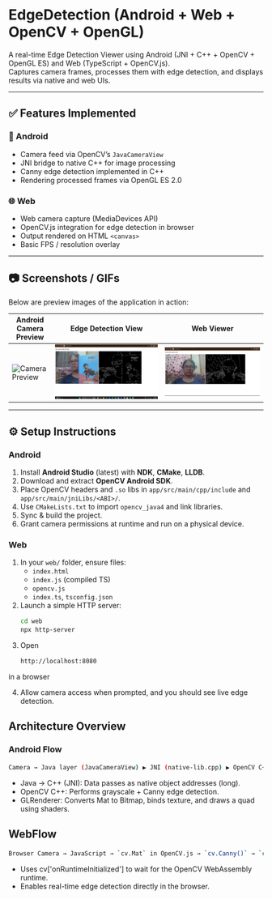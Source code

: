 # EdgeDetection (Android + Web + OpenCV + OpenGL)

A real-time Edge Detection Viewer using Android (JNI + C++ + OpenCV + OpenGL ES) and Web (TypeScript + OpenCV.js).  
Captures camera frames, processes them with edge detection, and displays results via native and web UIs.

---

## ✅ Features Implemented

### 📱 Android
- Camera feed via OpenCV’s `JavaCameraView`  
- JNI bridge to native C++ for image processing  
- Canny edge detection implemented in C++  
- Rendering processed frames via OpenGL ES 2.0  

### 🌐 Web
- Web camera capture (MediaDevices API)  
- OpenCV.js integration for edge detection in browser  
- Output rendered on HTML `<canvas>`  
- Basic FPS / resolution overlay

---

## 📷 Screenshots / GIFs

Below are preview images of the application in action:

| Android Camera Preview | Edge Detection View | Web Viewer |
|------------------------|---------------------|-------------|
| ![Camera Preview]() | ![Edge Detection](screenshots/Screenshot%202025-10-07%20233642.png) | ![Web View](screenshots/Screenshot%202025-10-07%20232753.png) |



---

## ⚙️ Setup Instructions

### Android

1. Install **Android Studio** (latest) with **NDK**, **CMake**, **LLDB**.  
2. Download and extract **OpenCV Android SDK**.  
3. Place OpenCV headers and `.so` libs in `app/src/main/cpp/include` and `app/src/main/jniLibs/<ABI>/`.  
4. Use `CMakeLists.txt` to import `opencv_java4` and link libraries.  
5. Sync & build the project.  
6. Grant camera permissions at runtime and run on a physical device.

### Web

1. In your `web/` folder, ensure files:
   - `index.html`  
   - `index.js` (compiled TS)  
   - `opencv.js`  
   - `index.ts`, `tsconfig.json`  
2. Launch a simple HTTP server:
   ```bash
   cd web
   npx http-server
  3. Open
     ```bash
     http://localhost:8080
  in a browser

  4. Allow camera access when prompted, and you should see live edge detection.
##  Architecture Overview

### Android Flow
```bash
Camera → Java layer (JavaCameraView) ▶ JNI (native-lib.cpp) ▶ OpenCV C++ ▶ Processed Mat ▶ GLRenderer ▶ Display via GLSurfaceView
```
- Java → C++ (JNI): Data passes as native object addresses (long).
- OpenCV C++: Performs grayscale + Canny edge detection.
- GLRenderer: Converts Mat to Bitmap, binds texture, and draws a quad using shaders.
## WebFlow 
```bash
Browser Camera → JavaScript → `cv.Mat` in OpenCV.js → `cv.Canny()` → `cv.imshow()` → Canvas Display
```
- Uses cv['onRuntimeInitialized'] to wait for the OpenCV WebAssembly runtime.
- Enables real-time edge detection directly in the browser.
